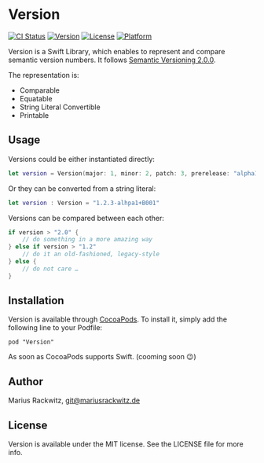 # Version
[![CI Status](http://img.shields.io/travis/mrackwitz/Version.svg?style=flat)](https://travis-ci.org/mrackwitz/Version)
[![Version](https://img.shields.io/cocoapods/v/Version.svg?style=flat)](http://cocoadocs.org/docsets/Version)
[![License](https://img.shields.io/cocoapods/l/Version.svg?style=flat)](http://cocoadocs.org/docsets/Version)
[![Platform](https://img.shields.io/cocoapods/p/Version.svg?style=flat)](http://cocoadocs.org/docsets/Version)

Version is a Swift Library, which enables to represent and compare semantic version numbers.
It follows [Semantic Versioning 2.0.0](http://semver.org).

The representation is:

* Comparable
* Equatable
* String Literal Convertible
* Printable


## Usage

Versions could be either instantiated directly:

```swift
let version = Version(major: 1, minor: 2, patch: 3, prerelease: "alpha1", build: "B001")
```

Or they can be converted from a string literal:

```swift
let version : Version = "1.2.3-alhpa1+B001"
```

Versions can be compared between each other:

```swift
if version > "2.0" {
    // do something in a more amazing way
} else if version > "1.2"
    // do it an old-fashioned, legacy-style
} else {
    // do not care …
}
```

## Installation

Version is available through [CocoaPods](http://cocoapods.org). To install
it, simply add the following line to your Podfile:

```
pod "Version"
```

As soon as CocoaPods supports Swift. (cooming soon :wink:)


## Author

Marius Rackwitz, git@mariusrackwitz.de


## License

Version is available under the MIT license. See the LICENSE file for more info.

